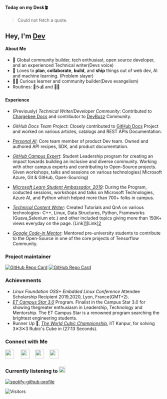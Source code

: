 #### Today on my Desk🪴
<!--QUOTE-->
> Could not fetch a quote.
























































































































































































































## Hey, I'm [Dev](https://codewithdev.vercel.app)


#### About Me

- 🔭 Global community builder, tech enthusiast, open source developer, and an experienced Technical writer(Devs voice)
- 🎲 Loves to **plan**, **collaborate**, **build**, and **ship** things out of web dev, AI and machine learning. (Problem slayer)
- 👨‍💻 Curious learner and community builder(Devs evangelism)
- Routines: 🚴☕️💰 and 👨‍💻


#### Experience

- (Previously) _Technical Writer/Developer Community_: Contributed to [Chargebee Docs](https://www.chargebee.com/docs/2.0/index.html) and contributor to [DevBuzz](https://devbuzz.chargebee.com) Community.
- _GitHub Docs Team Project_:  Closely contributed to [GitHub Docs](https://docs.github.com) Project and worked on various articles, catalogs and REST APIs Documentation.
- _[Personal AI](https://personal.ai)_: Core team member of product Dev team. Owned and authored API recipes, SDK, and product documentation.
 
- _[GitHub Campus Expert](https://githubcampus.expert/codewithdev/)_: Student Leadership program for creating an impact towards building an inclusive and diverse community. Working with other campus experts and contributing to Open-Source projects. Given workshops, talks and sessions on various technologies( Microsoft Azure, Git & GitHub, Open-Sourcing)

- _[Microsoft Learn Student Ambassador, 2019]()_: During the Program, coducted sessions, workshops and talks on Microsoft Technologies, Azure AI, and Python which helped more than 700+ folks in campus. 
- _[Technical Content Writer]()_: Created Tutorials and QnA on various technologies- C++, Linux, Data Structures, Python, Frameworks (Guava,Selenium etc.) and other included topics giving more than 150K+ views everyday on the page. 
[Link][1](https://www.tutorialspoint.com/answers/dev-prakash-sharma)[Link][2](https://auth.geeksforgeeks.org/user/codewithdev/articles)

- _[Google Code-in Mentor]()_: Mentored pre-university students to contribute to the Open-Source in one of the core projects of Tensorflow Community.

### Project maintainer
[![GitHub Repo Card](https://github-readme-stats.vercel.app/api/pin/?username=codewithdev&repo=C-plus-plus-Algorithms)](https://github.com/codewithdev/C-plus-plus-Algorithms) 
[![GitHub Repo Card](https://github-readme-stats.vercel.app/api/pin/?username=codewithdev&repo=NASA-APOD-Viewer)](https://github.com/codewithdev/NASA-APOD-Viewer)

### Achievements

- _Linux Foundation OSS+ Embdded Linux Conference_ Attendee Scholarship Recipient 2019,2020, Lyon, France(GMT+2).
- _[ET Campus Star 3.0](https://www.facebook.com/ETCampusStar/photos/pcb.498489397477917/498489324144591/)_ Program. Finalist in the Campus Star 3.0 for showing thegreater enthusiasm in Leadership, Technology and Mentorship. The ET Campus Star is a renowned program searching the brightest engineering students.
- Runner Up 🥈, _[The World Cubic Championship](https://www.worldcubeassociation.org/competitions/IITKanpurOpen2019)_, IIT Kanpur, for solving 3️✕3️✕3 Rubic's Cube in (27:13 Seconds).


### Connect with Me 
[<img src= "https://user-images.githubusercontent.com/44609609/124388598-3216e880-dd01-11eb-8b54-4f35a8fbd97b.png" width= "28px">](https://www.linkedin.com/in/idevprakaash)
&emsp;
[<img src="https://user-images.githubusercontent.com/44609609/124387382-06453400-dcfc-11eb-8cd6-ae9fcb6e23d1.png" width= "28px">](https://www.twitter.com/codewithdev)&emsp;
[<img src="https://d2fltix0v2e0sb.cloudfront.net/dev-black.png" width= "28px">](https://dev.to/codewithdev)&emsp;
[<img src= "https://user-images.githubusercontent.com/44609609/124388683-8cb04480-dd01-11eb-85e6-085b2b5420d8.png" width= "28px">](https://stackoverflow.com/users/13662843/codewithdev)

### Currently listening to <img src="https://upload.wikimedia.org/wikipedia/commons/thumb/8/84/Spotify_icon.svg/1982px-Spotify_icon.svg.png" width= "20px"/>
[![spotify-github-profile](https://spotify-github-profile.kittinanx.com/api/view?uid=zaqmzia7hmpacxjzr7nxwh7h8&cover_image=false&theme=natemoo-re&show_offline=true&background_color=121212&interchange=true&bar_color=53b14f&bar_color_cover=false)](https://spotify-github-profile.kittinanx.com/api/view?uid=zaqmzia7hmpacxjzr7nxwh7h8&redirect=true)

 ![Visitors](https://komarev.com/ghpvc/?username=codewithdev)



